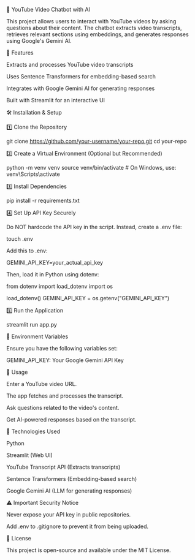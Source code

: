 🎥 YouTube Video Chatbot with AI

This project allows users to interact with YouTube videos by asking questions about their content. The chatbot extracts video transcripts, retrieves relevant sections using embeddings, and generates responses using Google's Gemini AI.

🚀 Features

Extracts and processes YouTube video transcripts

Uses Sentence Transformers for embedding-based search

Integrates with Google Gemini AI for generating responses

Built with Streamlit for an interactive UI

🛠️ Installation & Setup

1️⃣ Clone the Repository

git clone https://github.com/your-username/your-repo.git
cd your-repo

2️⃣ Create a Virtual Environment (Optional but Recommended)

python -m venv venv
source venv/bin/activate  # On Windows, use: venv\Scripts\activate

3️⃣ Install Dependencies

pip install -r requirements.txt

4️⃣ Set Up API Key Securely

Do NOT hardcode the API key in the script. Instead, create a .env file:

touch .env

Add this to .env:

GEMINI_API_KEY=your_actual_api_key

Then, load it in Python using dotenv:

from dotenv import load_dotenv
import os

load_dotenv()
GEMINI_API_KEY = os.getenv("GEMINI_API_KEY")

5️⃣ Run the Application

streamlit run app.py

🔑 Environment Variables

Ensure you have the following variables set:

GEMINI_API_KEY: Your Google Gemini API Key

📜 Usage

Enter a YouTube video URL.

The app fetches and processes the transcript.

Ask questions related to the video's content.

Get AI-powered responses based on the transcript.

📌 Technologies Used

Python

Streamlit (Web UI)

YouTube Transcript API (Extracts transcripts)

Sentence Transformers (Embedding-based search)

Google Gemini AI (LLM for generating responses)

⚠️ Important Security Notice

Never expose your API key in public repositories.

Add .env to .gitignore to prevent it from being uploaded.

📝 License

This project is open-source and available under the MIT License.
